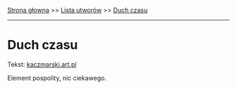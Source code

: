 [Strona głowna](../index.md) >> [Lista utworów](../list.md) >> [Duch czasu](130.md)

---

# Duch czasu

Tekst: [kaczmarski.art.pl](https://www.kaczmarski.art.pl/tworczosc/wiersze/duch-czasu/)

Element pospolity, nic ciekawego.